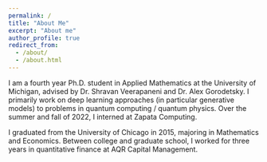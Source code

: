 ```yaml
---
permalink: /
title: "About Me"
excerpt: "About me"
author_profile: true
redirect_from: 
  - /about/
  - /about.html
---
```


I am a fourth year Ph.D. student in Applied Mathematics at the University of Michigan, advised by Dr. Shravan 
Veerapaneni and Dr. Alex Gorodetsky. I primarily work on deep learning approaches (in particular generative models) to problems in quantum computing /
quantum physics. Over the summer and fall of 2022, I interned at Zapata Computing.

I graduated from the University of Chicago in 2015, majoring in Mathematics and Economics. Between college and graduate
school, I worked for three years in quantitative finance at AQR Capital Management.